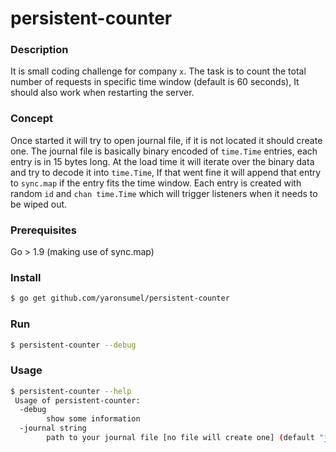 # persistent-counter

### Description

It is small coding challenge for company `x`.
The task is to count the total number of requests in specific time window (default is 60 seconds), It should also work when restarting the server.

### Concept

Once started it will try to open journal file, if it is not located it should create one. The journal file is basically binary encoded of `time.Time` entries, each entry is in 15 bytes long. At the load time it will iterate over the binary data and try to decode it into `time.Time`, If that went fine it will append that entry to `sync.map` if the entry fits the time window. Each entry is created with random `id` and `chan time.Time` which will trigger listeners when it needs to be wiped out.

### Prerequisites

Go > 1.9 (making use of sync.map)

### Install

```bash 
$ go get github.com/yaronsumel/persistent-counter
```

### Run 

```bash 
$ persistent-counter --debug
```

### Usage 
```bash
$ persistent-counter --help
 Usage of persistent-counter:
  -debug
        show some information
  -journal string
        path to your journal file [no file will create one] (default "journal.data")
```        
